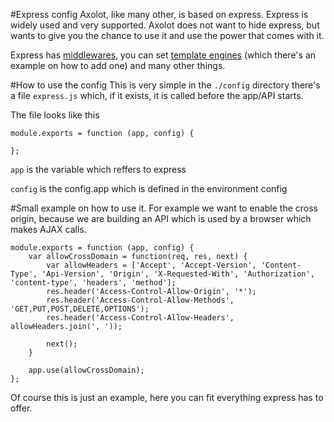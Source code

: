 #Express config
Axolot, like many other, is based on express. Express is widely used and very supported. Axolot does not want to hide express, but wants to give you the chance to use it and use the power that comes with it.

Express has [middlewares](http://expressjs.com/guide/using-middleware.html), you can set [template engines](http://expressjs.com/guide/using-template-engines.html) (which there's an example on how to add one) and many other things.


#How to use the config
This is very simple in the `./config` directory there's a file `express.js` which, if it exists, it is called before the app/API starts.

The file looks like this
```
module.exports = function (app, config) {
   
};
```
`app` is the variable which reffers to express

`config` is the config.app which is defined in the environment config


#Small example on how to use it.
For example we want to enable the cross origin, because we are building an API which is used by a browser which makes AJAX calls.

```
module.exports = function (app, config) {
    var allowCrossDomain = function(req, res, next) {
        var allowHeaders = ['Accept', 'Accept-Version', 'Content-Type', 'Api-Version', 'Origin', 'X-Requested-With', 'Authorization', 'content-type', 'headers', 'method'];
        res.header('Access-Control-Allow-Origin', '*');
        res.header('Access-Control-Allow-Methods', 'GET,PUT,POST,DELETE,OPTIONS');
        res.header('Access-Control-Allow-Headers', allowHeaders.join(', '));

        next();
    }

    app.use(allowCrossDomain);
};
```
Of course this is just an example, here you can fit everything express has to offer.
